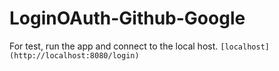 # LoginOAuth-Github-Google

For test, run the app and connect to the local host.
```[localhost](http://localhost:8080/login)```
